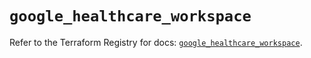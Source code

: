 # `google_healthcare_workspace`

Refer to the Terraform Registry for docs: [`google_healthcare_workspace`](https://registry.terraform.io/providers/hashicorp/google-beta/6.5.0/docs/resources/google_healthcare_workspace).
